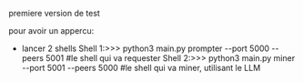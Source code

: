 premiere version de test

pour avoir un appercu:

- lancer 2 shells
  Shell 1:>>> python3 main.py prompter --port 5000 --peers 5001 #le shell qui va requester
  Shell 2:>>> python3 main.py miner --port 5001 --peers 5000 #le shell qui va miner, utilisant le LLM
